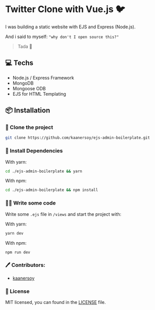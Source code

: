 # Twitter Clone with Vue.js 🐦

I was building a static website with EJS and Express (Node.js).

And i said to myself: `"why don't I open source this?"`

> Tada 🎉

## 💻 Techs

- Node.js / Express Framework
- MongoDB 
- Mongoose ODB
- EJS for HTML Templating

## 📦 Installation

### 📰 Clone the project

```bash
git clone https://github.com/kaanersoy/ejs-admin-boilerplate.git
```

### 🔻 Install Dependencies

With yarn:
```bash
cd ./ejs-admin-boilerplate && yarn
```

With npm:
```bash
cd ./ejs-admin-boilerplate && npm install
```

### 🏃‍♂️ Write some code

Write some `.ejs` file in `/views` and start the project with:

With yarn:
```bash
yarn dev
```

With npm:
```
npm run dev
```

### 🖊 Contributors:

- [kaanersoy](https://github.com/kaanersoy)

### 📃 License

MIT licensed, you can found in the [LICENSE](https://github.com/kaanersoy/ejs-admin-boilerplate/blob/master/LICENSE) file.
